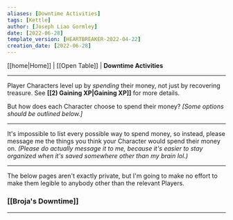 ```yaml
---
aliases: [Downtime Activities]
tags: [Kettle]
author: [Joseph Liao Gormley]
date: [2022-06-28]
template_version: [HEARTBREAKER-2022-04-22]
creation_date: [2022-06-28]
---
```

<!-- Home | Character Creation | -->
[[home|Home]] | [[Open Table]] | **Downtime Activities**
___
Player Characters level up by *spending* their money, not just by recovering treasure. See **[[2) Gaining XP|Gaining XP]]** for more details.

But how does each Character choose to spend their money? *[Some options should be outlined below.]*

___

It's impossible to list every possible way to spend money, so instead, please message me the things you think your Character would spend their money on. *(Please do actually message it to me, because it's easier to stay organized when it's saved somewhere other than my brain lol.)*

___
The below pages aren't exactly private, but I'm going to make no effort to make them legible to anybody other than the relevant Players.
### [[Broja's Downtime]]

___
<!--*See also:* 
*References:*
*Source:* -->
<!-- Sources, read more, links, etc. -->
<!-- *Source: Entry by [[Mike Maxin]].* -->
<!-- Leave an empty line at the end, otherwise Exporter complains. -->
